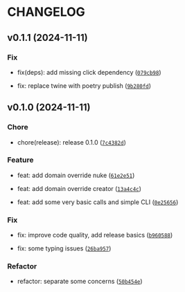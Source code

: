 # CHANGELOG



## v0.1.1 (2024-11-11)

### Fix

* fix(deps): add missing click dependency ([`079cb98`](https://github.com/edeckers/pfcli/commit/079cb983d2533e61189f4b1804e97116b5a2b462))

* fix: replace twine with poetry publish ([`9b280fd`](https://github.com/edeckers/pfcli/commit/9b280fdd8794e7ff66d8147c45a2852eaf0200b1))


## v0.1.0 (2024-11-11)

### Chore

* chore(release): release 0.1.0 ([`7c4382d`](https://github.com/edeckers/pfcli/commit/7c4382d8f57c5d4f001c71cad3604e3e8e7f603d))

### Feature

* feat: add domain override nuke ([`61e2e51`](https://github.com/edeckers/pfcli/commit/61e2e5166a1468fbc8849e4ca7dd18411651d57f))

* feat: add domain override creator ([`13a4c4c`](https://github.com/edeckers/pfcli/commit/13a4c4ca8818d31d3f89b096a9c8c69cc7a8bb3f))

* feat: add some very basic calls and simple CLI ([`0e25656`](https://github.com/edeckers/pfcli/commit/0e2565625fa40cde82e361f03b6e5c6fe098d679))

### Fix

* fix: improve code quality, add release basics ([`b960588`](https://github.com/edeckers/pfcli/commit/b96058896987f4b6f5f2d7dd300b84b9500a8afc))

* fix: some typing issues ([`26ba957`](https://github.com/edeckers/pfcli/commit/26ba957127504a4fb114bbc61d25649e20d468dd))

### Refactor

* refactor: separate some concerns ([`50b454e`](https://github.com/edeckers/pfcli/commit/50b454eb089fecbb268a36b1543a72123f3ecd49))
